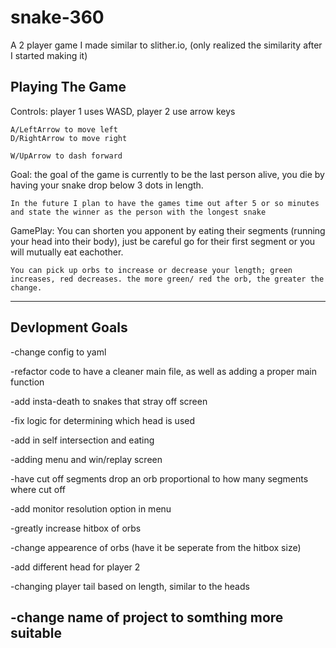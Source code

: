 # snake-360
A 2 player game I made similar to slither.io, (only realized the similarity after I started making it)

Playing The Game
----------------
Controls:
    player 1 uses WASD, player 2 use arrow keys

    A/LeftArrow to move left
    D/RightArrow to move right

    W/UpArrow to dash forward


Goal:
    the goal of the game is currently to be the last person alive, you die by having your snake
    drop below 3 dots in length.

    In the future I plan to have the games time out after 5 or so minutes and state the winner as the person with the longest snake


GamePlay:
    You can shorten you apponent by eating their segments (running your head into their body), just be careful go for their
    first segment or you will mutually eat eachother.

    You can pick up orbs to increase or decrease your length; green increases, red decreases. the more green/ red the orb, the greater the change.
----------------



Devlopment Goals
----------------
-change config to yaml

-refactor code to have a cleaner main file, as well as adding a proper main function

-add insta-death to snakes that stray off screen

-fix logic for determining which head is used

-add in self intersection and eating

-adding menu and win/replay screen

-have cut off segments drop an orb proportional to how many segments where cut off 

-add monitor resolution option in menu

-greatly increase hitbox of orbs

-change appearence of orbs (have it be seperate from the hitbox size)

-add different head for player 2

-changing player tail based on length, similar to the heads

-change name of project to somthing more suitable
----------------


